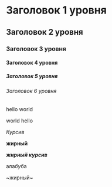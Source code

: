 # Заголовок 1 уровня
## Заголовок 2 уровня
### Заголовок 3 уровня
#### Заголовок 4 уровня
##### Заголовок 5 уровня
###### Заголовок 6 уровня

hello world

world hello

*Курсив*

**жирный**

***жирный курсив***

ала*бу*ба

~жирный~

